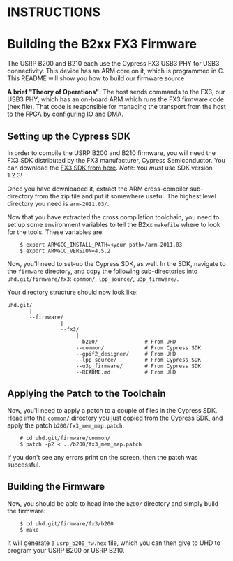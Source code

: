 INSTRUCTIONS
================================

# Building the B2xx FX3 Firmware

The USRP B200 and B210 each use the Cypress FX3 USB3 PHY for USB3 connectivity.
This device has an ARM core on it, which is programmed in C. This README will
show you how to build our firmware source

**A brief "Theory of Operations":**
The host sends commands to the FX3, our USB3 PHY, which has an on-board ARM
which runs the FX3 firmware code (hex file). That code is responsible for
managing the transport from the host to the FPGA by configuring IO and DMA.

## Setting up the Cypress SDK

In order to compile the USRP B200 and B210 firmware, you will need the FX3 SDK
distributed by the FX3 manufacturer, Cypress Semiconductor. You can download the
[FX3 SDK from here](http://www.cypress.com/?rID=57990).
*Note*: You *must* use SDK version 1.2.3!

Once you have downloaded it, extract the ARM cross-compiler sub-directory from
the zip file and put it somewhere useful. The highest level directory you need
is `arm-2011.03/`.

Now that you have extracted the cross compilation toolchain, you need to set up
some environment variables to tell the B2xx `makefile` where to look for the
tools. These variables are:

```
    $ export ARMGCC_INSTALL_PATH=<your path>/arm-2011.03
    $ export ARMGCC_VERSION=4.5.2
```

Now, you'll need to set-up the Cypress SDK, as well. In the SDK, navigate to
the `firmware` directory, and copy the following sub-directories into
`uhd.git/firmware/fx3`: `common/`, `lpp_source/`, `u3p_firmware/`.

Your directory structure should now look like:

```
uhd.git/
       |
       --firmware/
                 |
                 --fx3/
                      |
                      --b200/               # From UHD
                      --common/             # From Cypress SDK
                      --gpif2_designer/     # From UHD
                      --lpp_source/         # From Cypress SDK
                      --u3p_firmware/       # From Cypress SDK
                      --README.md           # From UHD
```


## Applying the Patch to the Toolchain

Now, you'll need to apply a patch to a couple of files in the Cypress SDK. Head
into the `common/` directory you just copied from the Cypress SDK, and apply the
patch `b200/fx3_mem_map.patch`.

```
    # cd uhd.git/firmware/common/
    $ patch -p2 < ../b200/fx3_mem_map.patch
```

If you don't see any errors print on the screen, then the patch was successful.

## Building the Firmware

Now, you should be able to head into the `b200/` directory and simply build the
firmware:

```
    $ cd uhd.git/firmware/fx3/b200
    $ make
```

It will generate a `usrp_b200_fw.hex` file, which you can then give to UHD to
program your USRP B200 or USRP B210.

